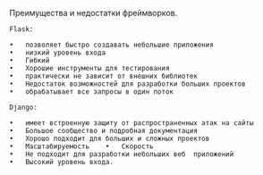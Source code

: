 Преимущества и недостатки фреймворков.

	Flask:

	•	позволяет быстро создавать небольшие приложения
	•	низкий уровень входа 
	•	Гибкий 
	•	Хорошие инструменты для тестирования
	•	практически не зависит от внешних библиотек	
	•	Недостаток возможностей для разработки больших проектов
	•	обрабатывает все запросы в один поток

	Django:
	 
	•	имеет встроенную защиту от распространенных атак на сайты
	•	Большое сообщество и подробная документация
	•	Хорошо подходит для больших и сложных проектов 
	•	Масштабируемость	•	Скорость
	•	Не подходит для разработки небольших веб  приложений
	•	Высокий уровень входа.
